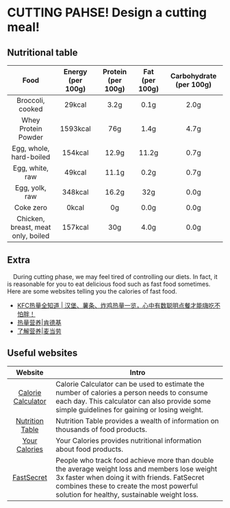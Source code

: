 # CUTTING PAHSE! Design a cutting meal!

## Nutritional table

|                Food                | Energy (per 100g) | Protein (per 100g) | Fat (per 100g) | Carbohydrate (per 100g) |
| :--------------------------------: | :----------------------------: | :-----------------------------: | :-------------------------: | :----------------------------------: |
|          Broccoli, cooked          |             29kcal             |              3.2g               |            0.1g             |                 2.0g                 |
|        Whey Protein Powder         |            1593kcal            |               76g               |            1.4g             |                 4.7g                 |
|      Egg, whole, hard-boiled       |            154kcal             |              12.9g              |            11.2g            |                 0.7g                 |
|          Egg, white, raw           |             49kcal             |              11.1g              |            0.2g             |                 0.7g                 |
|           Egg, yolk, raw           |            348kcal             |              16.2g              |             32g             |                 0.0g                 |
|             Coke zero              |             0kcal              |               0g                |            0.0g             |                 0.0g                 |
| Chicken, breast, meat only, boiled |            157kcal             |               30g               |            4.0g             |                 0.0g                 |

## Extra

&emsp;During cutting phase, we may feel tired of controlling our diets. In fact, it is reasonable for you to eat delicious food such as fast food sometimes. Here are some websites telling you the calories of fast food.

- [KFC热量全知道 | 汉堡、薯条、炸鸡热量一览，心中有数聪明点餐才能嗨吃不怕胖！](https://www.dealmoon.com.au/guide/1235)
- [热量营养|肯德基](https://www.fatsecret.cn/%E7%83%AD%E9%87%8F%E8%90%A5%E5%85%BB/%E8%82%AF%E5%BE%B7%E5%9F%BA)
- [了解营养|麦当劳](https://www.mcdonalds.com.cn/nutrition_calculator)

## Useful websites

|                           Website                            | Intro                                                        |
| :----------------------------------------------------------: | ------------------------------------------------------------ |
| [Calorie Calculator](https://www.calculator.net/calorie-calculator.html) | Calorie Calculator can be used to estimate the number of calories a person needs to consume each day. This calculator can also provide some simple guidelines for gaining or losing weight. |
|      [Nutrition Table](http://www.nutritiontable.com/)       | Nutrition Table provides a wealth of information on thousands of food products. |
|         [Your Calories](https://your-calories.net/)          | Your Calories provides nutritional information about food products. |
| [FastSecret](https://www.fatsecret.com/calories-nutrition/)  | People who track food achieve more than double the average weight loss and members lose weight 3x faster when doing it with friends. FatSecret combines these to create the most powerful solution for healthy, sustainable weight loss. |

